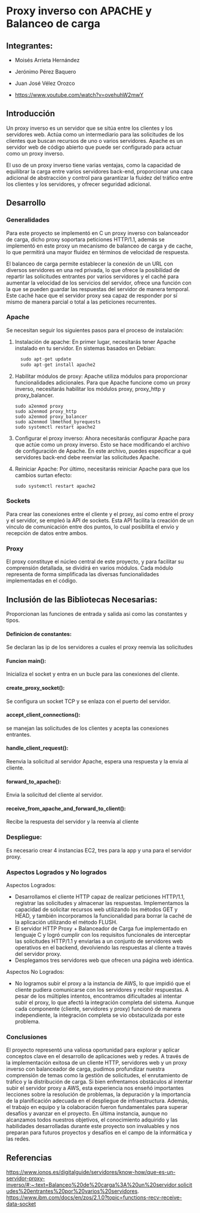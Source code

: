 # Proxy inverso con APACHE y Balanceo de carga
## Integrantes:
- Moisés Arrieta Hernández
- Jerónimo Pérez Baquero
- Juan José Vélez Orozco

- https://www.youtube.com/watch?v=ovehuhW2mwY

## Introducción
Un proxy inverso es un servidor que se sitúa entre los clientes y los servidores web. Actúa como un intermediario para las solicitudes de los clientes que buscan recursos de uno o varios servidores. Apache es un servidor web de código abierto que puede ser configurado para actuar como un proxy inverso.

El uso de un proxy inverso tiene varias ventajas, como la capacidad de equilibrar la carga entre varios servidores back-end, proporcionar una capa adicional de abstracción y control para garantizar la fluidez del tráfico entre los clientes y los servidores, y ofrecer seguridad adicional.

## Desarrollo
### Generalidades
Para este proyecto se implementó en C un proxy inverso con balanceador de carga, dicho proxy soportara peticiones HTTP/1.1, además se implementó en este proxy un mecanismo de balanceo de carga y de cache, lo que permitirá una mayor fluidez en términos de velocidad de respuesta.

El balanceo de carga permite establecer la conexión de un URL con diversos servidores en una red privada, lo que ofrece la posibilidad de repartir las solicitudes entrantes por varios servidores y el caché 
para aumentar la velocidad de los servicios del servidor, ofrece una función con la que se pueden guardar las respuestas del servidor de manera temporal. Este caché hace que el servidor proxy sea capaz de responder por sí mismo de manera parcial o total a las peticiones recurrentes.

### Apache 
Se necesitan seguir los siguientes pasos para el proceso de instalación:
1. Instalación de apache: En primer lugar, necesitarás tener Apache instalado en tu servidor. En sistemas basados en Debian:
   ```C
     sudo apt-get update
     sudo apt-get install apache2
   ```
2. Habilitar módulos de proxy: Apache utiliza módulos para proporcionar funcionalidades adicionales. Para que Apache funcione como un proxy inverso, necesitarás habilitar los módulos proxy, proxy_http y proxy_balancer.
   ```
   sudo a2enmod proxy
   sudo a2enmod proxy_http
   sudo a2enmod proxy_balancer
   sudo a2enmod lbmethod_byrequests
   sudo systemctl restart apache2
   ```
3. Configurar el proxy inverso: Ahora necesitarás configurar Apache para que actúe como un proxy inverso. Esto se hace modificando el archivo de configuración de Apache. En este archivo, puedes especificar a qué servidores back-end debe reenviar las solicitudes Apache.
   
4. Reiniciar Apache: Por último, necesitarás reiniciar Apache para que los cambios surtan efecto:
   ```
   sudo systemctl restart apache2
   ```
### Sockets
Para crear las conexiones entre el cliente y el proxy, así como entre el proxy y el servidor, se empleó la API de sockets. Esta API facilita la creación de un vínculo de comunicación entre dos puntos, lo cual posibilita el envío y recepción de datos entre ambos.

### Proxy
El proxy constituye el núcleo central de este proyecto, y para facilitar su comprensión detallada, se dividirá en varios módulos. Cada módulo representa de forma simplificada las diversas funcionalidades implementadas en el código.
## Inclusión de las Bibliotecas Necesarias: 
Proporcionan las funciones de entrada y salida asi como las constantes y tipos.
#### Definicion de constantes:
Se declaran las ip de los servidores a cuales el proxy reenvia las solicitudes
#### Funcion main():
Inicializa el socket y entra en un bucle para las conexiones del cliente.
#### create_proxy_socket():
Se configura un socket TCP y se enlaza con el puerto del servidor.
#### accept_client_connections():
se manejan las solicitudes de los clientes y acepta las conexiones entrantes.
#### handle_client_request():
Reenvia la solicitud al servidor Apache, espera una respuesta y la envia al cliente.
#### forward_to_apache():
Envia la solicitud del cliente al servidor.
#### receive_from_apache_and_forward_to_client():
Recibe la respuesta del servidor y la reenvía al cliente

### Despliegue:
Es necesario crear 4 instancias EC2, tres para la app y una para el servidor proxy.


### Aspectos Logrados y No logrados
Aspectos Logrados:
- Desarrollamos el cliente HTTP capaz de realizar peticiones HTTP/1.1, registrar las solicitudes y almacenar las respuestas. Implementamos la capacidad de solicitar recursos web utilizando los métodos GET y HEAD, y también incorporamos la funcionalidad para borrar la caché de la aplicación utilizando el método FLUSH.
- El servidor HTTP Proxy + Balanceador de Carga fue implementado en lenguaje C y logró cumplir con los requisitos funcionales de interceptar las solicitudes HTTP/1.1 y enviarlas a un conjunto de servidores web operativos en el backend, devolviendo las respuestas al cliente a través del servidor proxy.
- Desplegamos tres servidores web que ofrecen una página web idéntica.

Aspectos No Logrados:
- No logramos subir el proxy a la instancia de AWS, lo que impidió que el cliente pudiera comunicarse con los servidores y recibir respuestas. A pesar de los múltiples intentos, encontramos dificultades al intentar subir el proxy, lo que afectó la integración completa del sistema. Aunque cada componente (cliente, servidores y proxy) funcionó de manera independiente, la integración completa se vio obstaculizada por este problema.


### Conclusiones

El proyecto representó una valiosa oportunidad para explorar y aplicar conceptos clave en el desarrollo de aplicaciones web y redes. A través de la implementación exitosa de un cliente HTTP, servidores web y un proxy inverso con balanceador de carga, pudimos profundizar nuestra comprensión de temas como la gestión de solicitudes, el enrutamiento de tráfico y la distribución de carga. Si bien enfrentamos obstáculos al intentar subir el servidor proxy a AWS, esta experiencia nos enseñó importantes lecciones sobre la resolución de problemas, la depuración y la importancia de la planificación adecuada en el despliegue de infraestructura. Además, el trabajo en equipo y la colaboración fueron fundamentales para superar desafíos y avanzar en el proyecto. En última instancia, aunque no alcanzamos todos nuestros objetivos, el conocimiento adquirido y las habilidades desarrolladas durante este proyecto son invaluables y nos preparan para futuros proyectos y desafíos en el campo de la informática y las redes.



## Referencias
https://www.ionos.es/digitalguide/servidores/know-how/que-es-un-servidor-proxy-inverso/#:~:text=Balanceo%20de%20carga%3A%20un%20servidor,solicitudes%20entrantes%20por%20varios%20servidores.
https://www.ibm.com/docs/en/zos/2.1.0?topic=functions-recv-receive-data-socket
